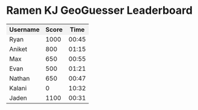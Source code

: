 <html>
<head>
  <title>GeoGuessr Leaderboard</title>
  <style>
    table {
      border-collapse: collapse;
      width: 100%;
    }
    
    th, td {
      padding: 8px;
      text-align: left;
      border-bottom: 1px solid #ddd;
    }
    
    th {
      background-color: #f2f2f2;
      cursor: pointer;
    }
    
    tr:hover {
      background-color: #f5f5f5;
    }
  </style>
  <script>
    function sortTable(n) {
      var table, rows, switching, i, x, y, shouldSwitch, dir, switchcount = 0;
      table = document.getElementById("leaderboardTable");
      switching = true;
      dir = "asc";
      while (switching) {
        switching = false;
        rows = table.rows;
        for (i = 1; i < (rows.length - 1); i++) {
          shouldSwitch = false;
          x = rows[i].getElementsByTagName("TD")[n];
          y = rows[i + 1].getElementsByTagName("TD")[n];
          if (dir === "asc") {
            if (x.innerHTML.toLowerCase() > y.innerHTML.toLowerCase()) {
              shouldSwitch = true;
              break;
            }
          } else if (dir === "desc") {
            if (x.innerHTML.toLowerCase() < y.innerHTML.toLowerCase()) {
              shouldSwitch = true;
              break;
            }
          }
        }
        if (shouldSwitch) {
          rows[i].parentNode.insertBefore(rows[i + 1], rows[i]);
          switching = true;
          switchcount++;
        } else {
          if (switchcount === 0 && dir === "asc") {
            dir = "desc";
            switching = true;
          }
        }
      }
    }
  </script>
</head>
<body>
  <h1>Ramen KJ GeoGuesser Leaderboard</h1>
  
  <table id="leaderboardTable">
    <tr>
      <th onclick="sortTable(0)">Username</th>
      <th onclick="sortTable(1)">Score</th>
      <th onclick="sortTable(2)">Time</th>
    </tr>
    <tr>
      <td>Ryan</td>
      <td>1000</td>
      <td>00:45</td>
    </tr>
    <tr>
      <td>Aniket</td>
      <td>800</td>
      <td>01:15</td>
    </tr>
    <tr>
      <td>Max</td>
      <td>650</td>
      <td>00:55</td>
    </tr>
    <tr>
      <td>Evan</td>
      <td>500</td>
      <td>01:21</td>
    </tr>
    <tr>
      <td>Nathan</td>
      <td>650</td>
      <td>00:47</td>
    </tr>
    <tr>
      <td>Kalani</td>
      <td>0</td>
      <td>10:32</td>
    </tr>
    <tr>
      <td>Jaden</td>
      <td>1100</td>
      <td>00:31</td>
    </tr>
  </table>

</body>
</html>

